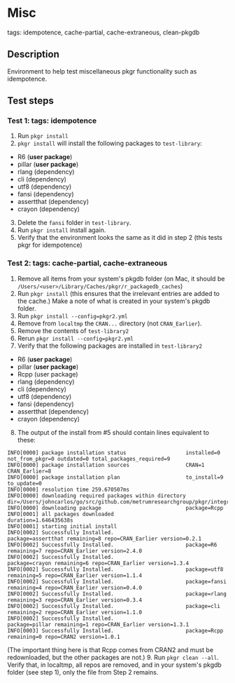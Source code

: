 # Misc

tags: idempotence, cache-partial, cache-extraneous, clean-pkgdb

 ## Description
Environment to help test miscellaneous pkgr functionality such as idempotence.

## Test steps

### Test 1: tags: idempotence
1. Run `pkgr install`
2. `pkgr install` will install the following packages to `test-library`:
  - R6 (**user package**)
  - pillar (**user package**)
  - rlang (dependency)
  - cli (dependency)
  - utf8 (dependency)
  - fansi (dependency)
  - assertthat (dependency)
  - crayon (dependency)
3. Delete the `fansi` folder in `test-library`.
3. Run `pkgr install` install again.
4. Verify that the environment looks the same as it did in step 2 (this tests pkgr for idempotence)

### Test 2: tags: cache-partial, cache-extraneous
1. Remove all items from your system's pkgdb folder (on Mac, it should be `/Users/<user>/Library/Caches/pkgr/r_packagedb_caches`)
2. Run `pkgr install` (this ensures that the irrelevant entries are added to the cache.) Make a note of what is created in your system's pkgdb folder.
3. Run `pkgr install --config=pkgr2.yml`
4. Remove from `localtmp` the `CRAN...` directory (not `CRAN_Earlier`).
5. Remove the contents of `test-library2`
6. Rerun `pkgr install --config=pkgr2.yml`
7. Verify that the following packages are installed in `test-library2`
  - R6 (**user package**)
  - pillar (**user package**)
  - Rcpp (user package)
  - rlang (dependency)
  - cli (dependency)
  - utf8 (dependency)
  - fansi (dependency)
  - assertthat (dependency)
  - crayon (dependency)
8. The output of the install from #5 should contain lines equivalent to these:
```
INFO[0000] package installation status                   installed=0 not_from_pkgr=0 outdated=0 total_packages_required=9
INFO[0000] package installation sources                  CRAN=1 CRAN_Earlier=8
INFO[0000] package installation plan                     to_install=9 to_update=0
INFO[0000] resolution time 259.670507ms                 
INFO[0000] downloading required packages within directory   dir=/Users/johncarlos/go/src/github.com/metrumresearchgroup/pkgr/integration_tests/misc/localtmp
INFO[0000] downloading package                           package=Rcpp
INFO[0001] all packages downloaded                       duration=1.646435638s
INFO[0001] starting initial install                     
INFO[0002] Successfully Installed.                       package=assertthat remaining=8 repo=CRAN_Earlier version=0.2.1
INFO[0002] Successfully Installed.                       package=R6 remaining=7 repo=CRAN_Earlier version=2.4.0
INFO[0002] Successfully Installed.                       package=crayon remaining=6 repo=CRAN_Earlier version=1.3.4
INFO[0002] Successfully Installed.                       package=utf8 remaining=5 repo=CRAN_Earlier version=1.1.4
INFO[0002] Successfully Installed.                       package=fansi remaining=4 repo=CRAN_Earlier version=0.4.0
INFO[0002] Successfully Installed.                       package=rlang remaining=3 repo=CRAN_Earlier version=0.3.4
INFO[0002] Successfully Installed.                       package=cli remaining=2 repo=CRAN_Earlier version=1.1.0
INFO[0002] Successfully Installed.                       package=pillar remaining=1 repo=CRAN_Earlier version=1.3.1
INFO[0003] Successfully Installed.                       package=Rcpp remaining=0 repo=CRAN2 version=1.0.1
```
(The important thing here is that Rcpp comes from CRAN2 and must be redownloaded, but the other packages are not.)
9. Run `pkgr clean --all`. Verify that, in localtmp, all repos are removed, and in your system's pkgdb folder (see step 1), only the file from Step 2 remains.
